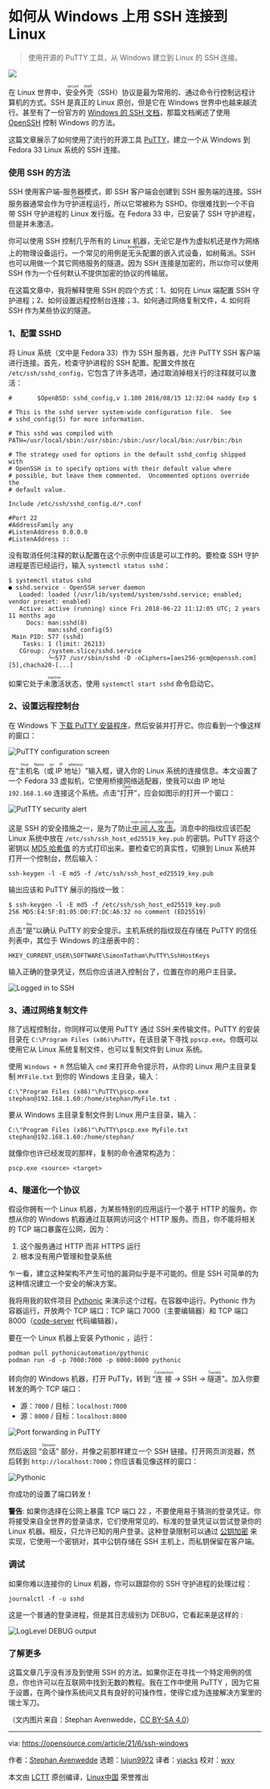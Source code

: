 [#]: subject: (Establish an SSH connection between Windows and Linux)
[#]: via: (https://opensource.com/article/21/6/ssh-windows)
[#]: author: (Stephan Avenwedde https://opensource.com/users/hansic99)
[#]: collector: (lujun9972)
[#]: translator: (yjacks)
[#]: reviewer: (wxy)
[#]: publisher: ( )
[#]: url: ( )

如何从 Windows 上用 SSH 连接到 Linux
======

> 使用开源的 PuTTY 工具，从 Windows 建立到 Linux 的 SSH 连接。

![](https://img.linux.net.cn/data/attachment/album/202207/23/110039pjbd9jbbc84gbz2f.jpg)

在 Linux 世界中，<ruby>安全外壳<rt>secure shell</rt></ruby>（SSH）协议是最为常用的、通过命令行控制远程计算机的方式。SSH 是真正的 Linux 原创，但是它在 Windows 世界中也越来越流行。甚至有了一份官方的 [Windows 的 SSH 文档][2]，那篇文档阐述了使用 [OpenSSH][3] 控制 Windows 的方法。

这篇文章展示了如何使用了流行的开源工具 [PuTTY][4]，建立一个从 Windows 到 Fedora 33 Linux 系统的 SSH 连接。

### 使用 SSH 的方法

SSH 使用客户端-服务器模式，即 SSH 客户端会创建到 SSH 服务端的连接。SSH 服务器通常会作为<ruby>守护进程<rt>Daemon</rt></ruby>运行，所以它常被称为 SSHD。你很难找到一个不自带 SSH 守护进程的 Linux 发行版。在 Fedora 33 中，已安装了 SSH 守护进程，但是并未激活。

你可以使用 SSH 控制几乎所有的 Linux 机器，无论它是作为虚拟机还是作为网络上的物理设备运行。一个常见的用例是<ruby>无头<rt>headless</rt></ruby>配置的嵌入式设备，如树莓派。SSH 也可以用做一个其它网络服务的隧道。因为 SSH 连接是加密的，所以你可以使用 SSH 作为一个任何默认不提供加密的协议的传输层。

在这篇文章中，我将解释使用 SSH 的四个方式：1、如何在 Linux 端配置 SSH 守护进程；2、如何设置远程控制台连接；3、如何通过网络复制文件，4. 如何将 SSH 作为某些协议的隧道。

### 1、配置 SSHD

将 Linux 系统（文中是 Fedora 33）作为 SSH 服务器，允许 PuTTY SSH 客户端进行连接。首先，检查守护进程的 SSH 配置。配置文件放在 `/etc/ssh/sshd_config`，它包含了许多选项，通过取消掉相关行的注释就可以激活：

```
#       $OpenBSD: sshd_config,v 1.100 2016/08/15 12:32:04 naddy Exp $

# This is the sshd server system-wide configuration file.  See
# sshd_config(5) for more information.

# This sshd was compiled with PATH=/usr/local/sbin:/usr/sbin:/sbin:/usr/local/bin:/usr/bin:/bin

# The strategy used for options in the default sshd_config shipped with
# OpenSSH is to specify options with their default value where
# possible, but leave them commented.  Uncommented options override the
# default value.

Include /etc/ssh/sshd_config.d/*.conf

#Port 22
#AddressFamily any
#ListenAddress 0.0.0.0
#ListenAddress ::
```

没有取消任何注释的默认配置在这个示例中应该是可以工作的。要检查 SSH 守护进程是否已经运行，输入 `systemctl status sshd`：

```
$ systemctl status sshd
● sshd.service - OpenSSH server daemon
   Loaded: loaded (/usr/lib/systemd/system/sshd.service; enabled; vendor preset: enabled)
   Active: active (running) since Fri 2018-06-22 11:12:05 UTC; 2 years 11 months ago
     Docs: man:sshd(8)
           man:sshd_config(5)
 Main PID: 577 (sshd)
    Tasks: 1 (limit: 26213)
   CGroup: /system.slice/sshd.service
           └─577 /usr/sbin/sshd -D -oCiphers=[aes256-gcm@openssh.com][5],chacha20-[...]
```

如果它处于<ruby>未激活<rt>inactive</rt></ruby>状态，使用 `systemctl start sshd` 命令启动它。

### 2、设置远程控制台

在 Windows 下 [下载 PuTTY 安装程序][6]，然后安装并打开它。你应看到一个像这样的窗口：

![PuTTY configuration screen][7]

在“<ruby>主机名（或 IP 地址）<rt>Host Name (or IP address)</rt></ruby>”输入框，键入你的 Linux 系统的连接信息。本文设置了一个 Fedora 33 虚拟机，它使用桥接网络适配器，使我可以由 IP 地址 `192.168.1.60` 连接这个系统。点击“<ruby>打开<rt>Open</rt></ruby>”，应会如图示的打开一个窗口：

![PutTTY security alert][9]

这是 SSH 的安全措施之一，是为了防止<ruby>[中间人攻击][10]<rt>man-in-the-middle attack</rt></ruby>。消息中的指纹应该匹配 Linux 系统中放在 `/etc/ssh/ssh_host_ed25519_key.pub` 的密钥。PuTTY 将这个密钥以 [MD5 哈希值][11] 的方式打印出来。要检查它的真实性，切换到 Linux 系统并打开一个控制台，然后输入：

```
ssh-keygen -l -E md5 -f /etc/ssh/ssh_host_ed25519_key.pub
```

输出应该和 PuTTY 展示的指纹一致：

```
$ ssh-keygen -l -E md5 -f /etc/ssh/ssh_host_ed25519_key.pub
256 MD5:E4:5F:01:05:D0:F7:DC:A6:32 no comment (ED25519)
```

点击“<ruby>是<rt>Yes</rt></ruby>”以确认 PuTTY 的安全提示。主机系统的指纹现在存储在 PuTTY 的信任列表中，其位于 Windows 的注册表中的：

```
HKEY_CURRENT_USER\SOFTWARE\SimonTatham\PuTTY\SshHostKeys
```

输入正确的登录凭证，然后你应该进入控制台了，位置在你的用户主目录。

![Logged in to SSH][12]

### 3、通过网络复制文件

除了远程控制台，你同样可以使用 PuTTY 通过 SSH 来传输文件。PuTTY 的安装目录在 `C:\Program Files (x86)\PuTTY`，在该目录下寻找 `ppscp.exe`。你既可以使用它从 Linux 系统复制文件，也可以复制文件到 Linux 系统。

使用 `Windows + R` 然后输入 `cmd` 来打开命令提示符，从你的 Linux 用户主目录复制 `MYFile.txt` 到你的 Windows 主目录，输入：

```
C:\"Program Files (x86)"\PuTTY\pscp.exe stephan@192.168.1.60:/home/stephan/MyFile.txt .
```

要从 Windows 主目录复制文件到 Linux 用户主目录，输入：

```
C:\"Program Files (x86)"\PuTTY\pscp.exe MyFile.txt stephan@192.168.1.60:/home/stephan/
```

就像你也许已经发现的那样，复制的命令通常构造为：

```
pscp.exe <source> <target>
```

### 4、隧道化一个协议

假设你拥有一个 Linux 机器，为某些特别的应用运行一个基于 HTTP 的服务。你想从你的 Windows 机器通过互联网访问这个 HTTP 服务。而且，你不能将相关的 TCP 端口暴露在公网，因为：

  1. 这个服务通过 HTTP 而非 HTTPS 运行
  2. 根本没有用户管理和登录系统

乍一看，建立这种架构不产生可怕的漏洞似乎是不可能的。但是 SSH 可简单的为这种情况建立一个安全的解决方案。

我将用我的软件项目 [Pythonic][13] 来演示这个过程。在容器中运行。Pythonic 作为容器运行，开放两个 TCP 端口：TCP 端口 7000（主要编辑器）和 TCP 端口 8000（[code-server][14] 代码编辑器）。

要在一个 Linux 机器上安装 Pythonic ，运行：

```
podman pull pythonicautomation/pythonic
podman run -d -p 7000:7000 -p 8000:8000 pythonic
```

转向你的 Windows 机器，打开 PuTTy，转到 “<ruby>连接<rt>Connection</rt></ruby> -> SSH -> <ruby>隧道<rt>Tunnels</rt></ruby>”。加入你要转发的两个 TCP 端口：

  * 源：`7000` / 目标：`localhost:7000`
  * 源：`8000` / 目标：`localhost:8000`

![Port forwarding in PuTTY][15]

然后返回 “<ruby>会话<rt>Session</rt></ruby>” 部分，并像之前那样建立一个 SSH 链接。打开网页浏览器，然后转到 `http://localhost:7000`；你应该看见像这样的窗口：

![Pythonic][16]

你成功的设置了端口转发！

**警告**: 如果你选择在公网上暴露 TCP 端口 22 ，不要使用易于猜测的登录凭证。你将接受来自全世界的登录请求，它们使用常见的、标准的登录凭证以尝试登录你的 Linux 机器。相反，只允许已知的用户登录。这种登录限制可以通过 [公钥加密][17] 来实现，它使用一个密钥对，其中公钥存储在 SSH 主机上，而私钥保留在客户端。

### 调试

如果你难以连接你的 Linux 机器，你可以跟踪你的 SSH 守护进程的处理过程：

```
journalctl -f -u sshd
```

这是一个普通的登录进程，但是其日志级别为 DEBUG，它看起来是这样的 :

![LogLevel DEBUG output][18]

### 了解更多

这篇文章几乎没有涉及到使用 SSH 的方法。如果你正在寻找一个特定用例的信息，你也许可以在互联网中找到无数的教程。我在工作中使用 PuTTY ，因为它易于设置，在两个操作系统间又具有良好的可操作性，使得它成为连接解决方案里的瑞士军刀。

（文内图片来自：Stephan Avenwedde，[CC BY-SA 4.0][8]）

--------------------------------------------------------------------------------

via: https://opensource.com/article/21/6/ssh-windows

作者：[Stephan Avenwedde][a]
选题：[lujun9972][b]
译者：[yjacks](https://github.com/yjacks)
校对：[wxy](https://github.com/wxy)

本文由 [LCTT](https://github.com/LCTT/TranslateProject) 原创编译，[Linux中国](https://linux.cn/) 荣誉推出

[a]: https://opensource.com/users/hansic99
[b]: https://github.com/lujun9972
[1]: https://opensource.com/sites/default/files/styles/image-full-size/public/lead-images/cloud-windows-building-containers.png?itok=0XvZLZ8k (clouds in windows)
[2]: https://docs.microsoft.com/en-us/windows-server/administration/openssh/openssh_overview
[3]: https://www.openssh.com/
[4]: https://www.putty.org/
[5]: mailto:aes256-gcm@openssh.com
[6]: https://www.chiark.greenend.org.uk/~sgtatham/putty/latest.html
[7]: https://opensource.com/sites/default/files/uploads/putty_connection_settings.png (PuTTY configuration screen)
[8]: https://creativecommons.org/licenses/by-sa/4.0/
[9]: https://opensource.com/sites/default/files/uploads/putty_host_key.png (PutTTY security alert)
[10]: https://en.wikipedia.org/wiki/Man-in-the-middle_attack
[11]: https://en.wikipedia.org/wiki/MD5
[12]: https://opensource.com/sites/default/files/uploads/ssh_successfull_login.png (Logged in to SSH)
[13]: https://github.com/hANSIc99/Pythonic
[14]: https://github.com/cdr/code-server
[15]: https://opensource.com/sites/default/files/uploads/ssh_port_forwarding.png (Port forwarding in PuTTY)
[16]: https://opensource.com/sites/default/files/uploads/pythonic_screen.png (Pythonic)
[17]: https://opensource.com/article/21/4/encryption-decryption-openssl
[18]: https://opensource.com/sites/default/files/uploads/sshd_debug_log.png (LogLevel DEBUG output)
